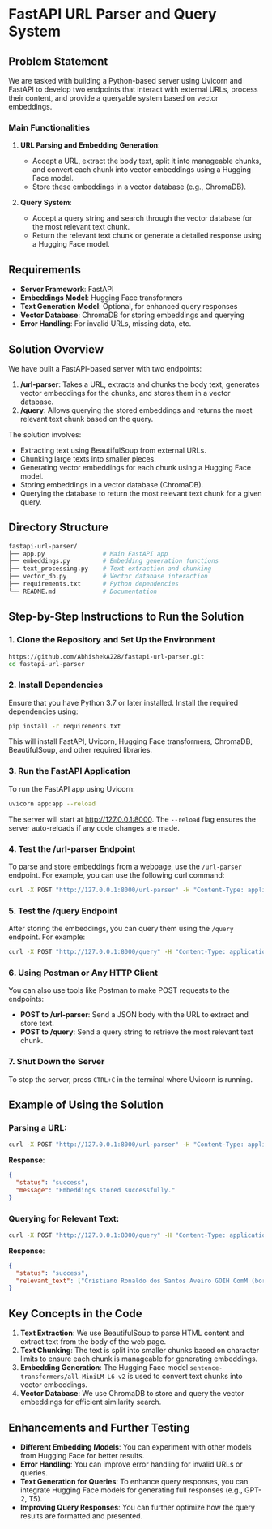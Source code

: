 
# FastAPI URL Parser and Query System

## Problem Statement
We are tasked with building a Python-based server using Uvicorn and FastAPI to develop two endpoints that interact with external URLs, process their content, and provide a queryable system based on vector embeddings.

### Main Functionalities
1. **URL Parsing and Embedding Generation**:
   - Accept a URL, extract the body text, split it into manageable chunks, and convert each chunk into vector embeddings using a Hugging Face model.
   - Store these embeddings in a vector database (e.g., ChromaDB).

2. **Query System**:
   - Accept a query string and search through the vector database for the most relevant text chunk.
   - Return the relevant text chunk or generate a detailed response using a Hugging Face model.

## Requirements
- **Server Framework**: FastAPI
- **Embeddings Model**: Hugging Face transformers
- **Text Generation Model**: Optional, for enhanced query responses
- **Vector Database**: ChromaDB for storing embeddings and querying
- **Error Handling**: For invalid URLs, missing data, etc.

## Solution Overview
We have built a FastAPI-based server with two endpoints:
1. **/url-parser**: Takes a URL, extracts and chunks the body text, generates vector embeddings for the chunks, and stores them in a vector database.
2. **/query**: Allows querying the stored embeddings and returns the most relevant text chunk based on the query.

The solution involves:
- Extracting text using BeautifulSoup from external URLs.
- Chunking large texts into smaller pieces.
- Generating vector embeddings for each chunk using a Hugging Face model.
- Storing embeddings in a vector database (ChromaDB).
- Querying the database to return the most relevant text chunk for a given query.

## Directory Structure
```bash
fastapi-url-parser/
├── app.py                # Main FastAPI app
├── embeddings.py         # Embedding generation functions
├── text_processing.py    # Text extraction and chunking
├── vector_db.py          # Vector database interaction
├── requirements.txt      # Python dependencies
└── README.md             # Documentation
```

## Step-by-Step Instructions to Run the Solution

### 1. Clone the Repository and Set Up the Environment
```bash
https://github.com/AbhishekA228/fastapi-url-parser.git
cd fastapi-url-parser
```

### 2. Install Dependencies
Ensure that you have Python 3.7 or later installed. Install the required dependencies using:
```bash
pip install -r requirements.txt
```
This will install FastAPI, Uvicorn, Hugging Face transformers, ChromaDB, BeautifulSoup, and other required libraries.

### 3. Run the FastAPI Application
To run the FastAPI app using Uvicorn:
```bash
uvicorn app:app --reload
```
The server will start at http://127.0.0.1:8000. The `--reload` flag ensures the server auto-reloads if any code changes are made.

### 4. Test the /url-parser Endpoint
To parse and store embeddings from a webpage, use the `/url-parser` endpoint. For example, you can use the following curl command:
```bash
curl -X POST "http://127.0.0.1:8000/url-parser" -H "Content-Type: application/json" -d "{"url": "https://en.wikipedia.org/wiki/Cristiano_Ronaldo"}"
```

### 5. Test the /query Endpoint
After storing the embeddings, you can query them using the `/query` endpoint. For example:
```bash
curl -X POST "http://127.0.0.1:8000/query" -H "Content-Type: application/json" -d "{"query": "Cr7 biography"}"
```

### 6. Using Postman or Any HTTP Client
You can also use tools like Postman to make POST requests to the endpoints:
- **POST to /url-parser**: Send a JSON body with the URL to extract and store text.
- **POST to /query**: Send a query string to retrieve the most relevant text chunk.

### 7. Shut Down the Server
To stop the server, press `CTRL+C` in the terminal where Uvicorn is running.

## Example of Using the Solution

### Parsing a URL:
```bash
curl -X POST "http://127.0.0.1:8000/url-parser" -H "Content-Type: application/json" -d "{"url": "https://en.wikipedia.org/wiki/Cristiano_Ronaldo"}"
```
**Response**:
```json
{
  "status": "success",
  "message": "Embeddings stored successfully."
}
```

### Querying for Relevant Text:
```bash
curl -X POST "http://127.0.0.1:8000/query" -H "Content-Type: application/json" -d "{"query": "Cr7 biography"}"
```
**Response**:
```json
{
  "status": "success",
  "relevant_text": ["Cristiano Ronaldo dos Santos Aveiro GOIH ComM (born 5 February 1985) is a Portuguese professional footballer..."]
}
```

## Key Concepts in the Code
1. **Text Extraction**: We use BeautifulSoup to parse HTML content and extract text from the body of the web page.
2. **Text Chunking**: The text is split into smaller chunks based on character limits to ensure each chunk is manageable for generating embeddings.
3. **Embedding Generation**: The Hugging Face model `sentence-transformers/all-MiniLM-L6-v2` is used to convert text chunks into vector embeddings.
4. **Vector Database**: We use ChromaDB to store and query the vector embeddings for efficient similarity search.

## Enhancements and Further Testing
- **Different Embedding Models**: You can experiment with other models from Hugging Face for better results.
- **Error Handling**: You can improve error handling for invalid URLs or queries.
- **Text Generation for Queries**: To enhance query responses, you can integrate Hugging Face models for generating full responses (e.g., GPT-2, T5).
- **Improving Query Responses**: You can further optimize how the query results are formatted and presented.
